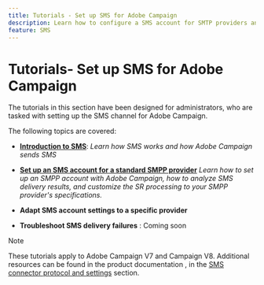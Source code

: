 ```yaml
---
title: Tutorials - Set up SMS for Adobe Campaign
description: Learn how to configure a SMS account for SMTP providers and how to analyze and troubleshoot the configuration.
feature: SMS
---
```


# Tutorials- Set up SMS for Adobe Campaign

The tutorials in this section have been designed for administrators, who are tasked with setting up the SMS channel for Adobe Campaign.

The following topics are covered:

* **[Introduction to SMS](/help/tutorial-sms/introduction-to-sms.md)**:
 *Learn how SMS works and how Adobe Campaign sends SMS*

* **[Set up an SMS account for a standard SMPP provider](/help/tutorial-sms/set-up-account-for-standard-SMPP-provider.md)**
*Learn how to set up an SMPP account with Adobe Campaign, how to analyze SMS delivery results, and customize the SR processing to your SMPP provider's specifications.*

* **Adapt SMS account settings to a specific provider**
  
* **Troubleshoot SMS delivery failures** : Coming soon


>[!NOTE]
>
>These tutorials apply to Adobe Campaign V7 and Campaign V8. Additional resources can be found in the product documentation , in the [SMS connector protocol and settings](https://experienceleague.adobe.com/docs/campaign-classic/using/sending-messages/sending-messages-on-mobiles/sms-protocol.html?lang=en#sending-messages) section.
>
>
